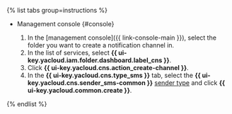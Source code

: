 {% list tabs group=instructions %}

- Management console {#console}

  1. In the [management console]({{ link-console-main }}), select the folder you want to create a notification channel in.
  1. In the list of services, select **{{ ui-key.yacloud.iam.folder.dashboard.label_cns }}**.
  1. Click **{{ ui-key.yacloud.cns.action_create-channel }}**.
  1. In the **{{ ui-key.yacloud.cns.type_sms }}** tab, select the **{{ ui-key.yacloud.cns.sender_sms-common }}** [sender type](../../notifications/concepts/sms.md#senders) and click **{{ ui-key.yacloud.common.create }}**.

{% endlist %}